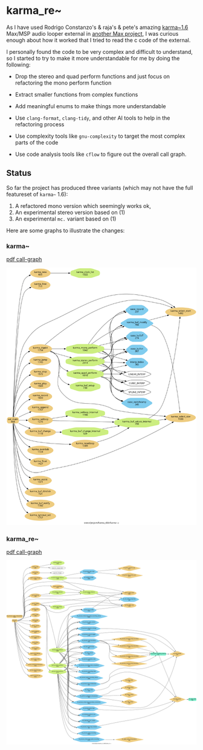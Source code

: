 # karma_re~

As I have used Rodrigo Constanzo's & raja's & pete's amazing [karma~1.6](https://github.com/rconstanzo/karma) Max/MSP audio looper external in [another Max project](https://github.com/shakfu/groovin), I was curious enough about how it worked that I tried to read the c code of the external. 

I personally found the code to be very complex and difficult to understand, so I started to try to make it more understandable for me by doing the following:

- Drop the stereo and quad perform functions and just focus on refactoring the mono perform function

- Extract smaller functions from complex functions

- Add meaningful enums to make things more understandable

- Use `clang-format`, `clang-tidy`, and other AI tools to help in the refactoring process

- Use complexity tools like `gnu-complexity` to target the most complex parts of the code

- Use code analysis tools like `cflow` to figure out the overall call graph.


## Status

So far the project has produced three variants (which may not have the full featureset of `karma~` 1.6):

1. A refactored mono version which seemingly works ok, 
2. An experimental stereo version based on (1)
3. An experimental `mc.` variant based on (1)

Here are some graphs to illustrate the changes:


### karma~

[pdf call-graph](./docs/cflow/karma_cflow_filter0.pdf)

![original call-graph](./docs/cflow/karma_cflow_filter0.svg)


### karma_re~

[pdf call-graph](./docs/cflow/karma_re_cflow_filter0.pdf)

![original call-graph](./docs/cflow/karma_re_cflow_filter0.svg)

